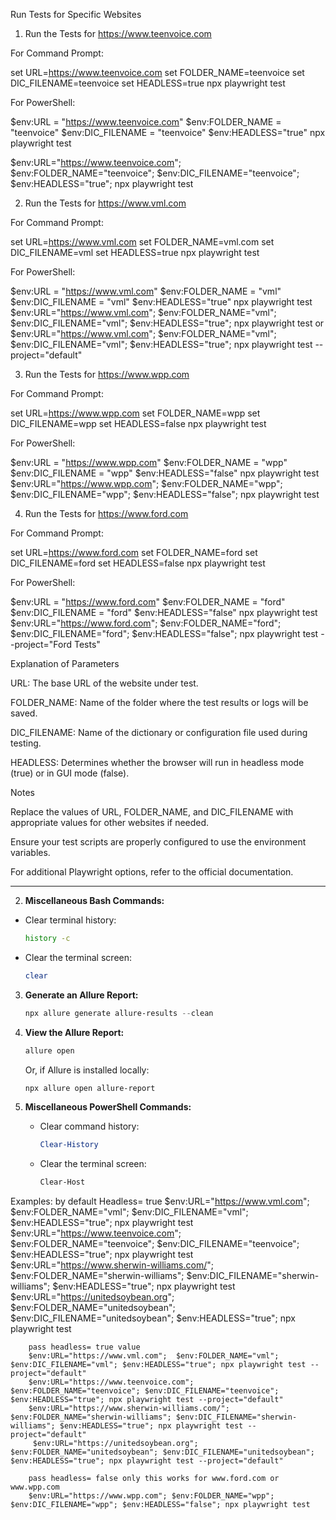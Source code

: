 Run Tests for Specific Websites

1. Run the Tests for https://www.teenvoice.com

For Command Prompt:

set URL=https://www.teenvoice.com
set FOLDER_NAME=teenvoice
set DIC_FILENAME=teenvoice
set HEADLESS=true
npx playwright test

For PowerShell:

$env:URL = "https://www.teenvoice.com"
$env:FOLDER_NAME = "teenvoice"
$env:DIC_FILENAME = "teenvoice"
$env:HEADLESS="true"
npx playwright test

$env:URL="https://www.teenvoice.com"; $env:FOLDER_NAME="teenvoice"; $env:DIC_FILENAME="teenvoice"; $env:HEADLESS="true"; npx playwright test


2. Run the Tests for https://www.vml.com

For Command Prompt:

set URL=https://www.vml.com
set FOLDER_NAME=vml.com
set DIC_FILENAME=vml
set HEADLESS=true
npx playwright test

For PowerShell:

$env:URL = "https://www.vml.com"
$env:FOLDER_NAME = "vml"
$env:DIC_FILENAME = "vml"
$env:HEADLESS="true"
npx playwright test
$env:URL="https://www.vml.com"; $env:FOLDER_NAME="vml"; $env:DIC_FILENAME="vml"; $env:HEADLESS="true"; npx playwright test
or
$env:URL="https://www.vml.com"; $env:FOLDER_NAME="vml"; $env:DIC_FILENAME="vml"; $env:HEADLESS="true"; npx playwright test --project="default"


3. Run the Tests for https://www.wpp.com

For Command Prompt:

set URL=https://www.wpp.com
set FOLDER_NAME=wpp
set DIC_FILENAME=wpp
set HEADLESS=false
npx playwright test

For PowerShell:

$env:URL = "https://www.wpp.com"
$env:FOLDER_NAME = "wpp"
$env:DIC_FILENAME = "wpp"
$env:HEADLESS="false"
npx playwright test
$env:URL="https://www.wpp.com"; $env:FOLDER_NAME="wpp"; $env:DIC_FILENAME="wpp"; $env:HEADLESS="false"; npx playwright test

4. Run the Tests for https://www.ford.com

For Command Prompt:

set URL=https://www.ford.com
set FOLDER_NAME=ford
set DIC_FILENAME=ford
set HEADLESS=false
npx playwright test

For PowerShell:

$env:URL = "https://www.ford.com"
$env:FOLDER_NAME = "ford"
$env:DIC_FILENAME = "ford"
$env:HEADLESS="false"
npx playwright test
$env:URL="https://www.ford.com"; $env:FOLDER_NAME="ford"; $env:DIC_FILENAME="ford"; $env:HEADLESS="false"; npx playwright test --project="Ford Tests"

Explanation of Parameters

URL: The base URL of the website under test.

FOLDER_NAME: Name of the folder where the test results or logs will be saved.

DIC_FILENAME: Name of the dictionary or configuration file used during testing.

HEADLESS: Determines whether the browser will run in headless mode (true) or in GUI mode (false).

Notes

Replace the values of URL, FOLDER_NAME, and DIC_FILENAME with appropriate values for other websites if needed.

Ensure your test scripts are properly configured to use the environment variables.

For additional Playwright options, refer to the official documentation.

******************************
2.  **Miscellaneous Bash Commands:**
   - Clear terminal history:
     ```bash
     history -c
     ```
   - Clear the terminal screen:
     ```bash
     clear

3. **Generate an Allure Report:**
   ```powershell
   npx allure generate allure-results --clean
   ```

4. **View the Allure Report:**
   ```powershell
   allure open
   ```
   Or, if Allure is installed locally:
   ```powershell
   npx allure open allure-report
   ```

5. **Miscellaneous PowerShell Commands:**
   - Clear command history:
     ```powershell
     Clear-History
     ```
   - Clear the terminal screen:
     ```powershell
     Clear-Host
     ```


Examples:
        by default Headless= true
        $env:URL="https://www.vml.com";  $env:FOLDER_NAME="vml"; $env:DIC_FILENAME="vml"; $env:HEADLESS="true"; npx playwright test 
        $env:URL="https://www.teenvoice.com"; $env:FOLDER_NAME="teenvoice"; $env:DIC_FILENAME="teenvoice"; $env:HEADLESS="true"; npx playwright test
        $env:URL="https://www.sherwin-williams.com/"; $env:FOLDER_NAME="sherwin-williams"; $env:DIC_FILENAME="sherwin-williams"; $env:HEADLESS="true"; npx playwright test 
        $env:URL="https://unitedsoybean.org"; $env:FOLDER_NAME="unitedsoybean"; $env:DIC_FILENAME="unitedsoybean"; $env:HEADLESS="true"; npx playwright test
        

        pass headless= true value
        $env:URL="https://www.vml.com";  $env:FOLDER_NAME="vml"; $env:DIC_FILENAME="vml"; $env:HEADLESS="true"; npx playwright test --project="default"
        $env:URL="https://www.teenvoice.com"; $env:FOLDER_NAME="teenvoice"; $env:DIC_FILENAME="teenvoice"; $env:HEADLESS="true"; npx playwright test --project="default" 
        $env:URL="https://www.sherwin-williams.com/"; $env:FOLDER_NAME="sherwin-williams"; $env:DIC_FILENAME="sherwin-williams"; $env:HEADLESS="true"; npx playwright test --project="default" 
         $env:URL="https://unitedsoybean.org"; $env:FOLDER_NAME="unitedsoybean"; $env:DIC_FILENAME="unitedsoybean"; $env:HEADLESS="true"; npx playwright test --project="default" 
        
        pass headless= false only this works for www.ford.com or www.wpp.com     
        $env:URL="https://www.wpp.com"; $env:FOLDER_NAME="wpp"; $env:DIC_FILENAME="wpp"; $env:HEADLESS="false"; npx playwright test 

